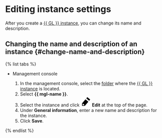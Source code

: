 # Editing instance settings

After you create a [{{ GL }} instance](../../concepts/index.md#instance), you can change its name and description.

## Changing the name and description of an instance {#change-name-and-description}

{% list tabs %}

- Management console

  1. In the management console, select the [folder](../../../resource-manager/concepts/resources-hierarchy.md#folder) where the [{{ GL }} instance](../../concepts/index.md#instance) is located.
  1. Select **{{ mgl-name }}**.
  1. Select the instance and click ![image](../../../_assets/pencil.svg) **Edit** at the top of the page.
  1. Under **General information**, enter a new name and description for the instance.
  1. Click **Save**.

{% endlist %}